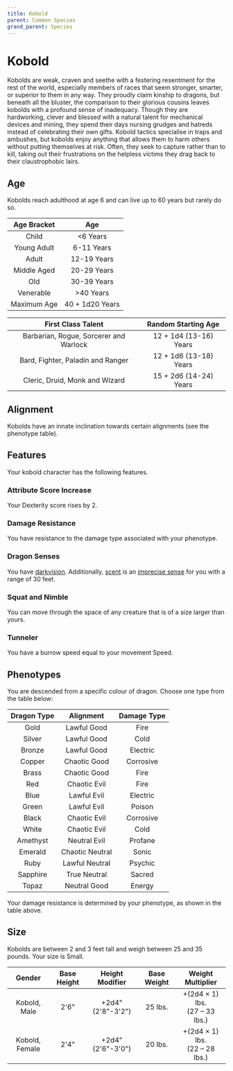 ```yaml
---
title: Kobold
parent: Common Species
grand_parent: Species
---
```


# Kobold
Kobolds are weak, craven and seethe with a festering resentment for the rest of the world, especially members of races that seem stronger, smarter, or superior to them in any way. They proudly claim kinship to dragons, but beneath all the bluster, the comparison to their glorious cousins leaves kobolds with a profound sense of inadequacy. Though they are hardworking, clever and blessed with a natural talent for mechanical devices and mining, they spend their days nursing grudges and hatreds instead of celebrating their own gifts. Kobold tactics specialise in traps and ambushes, but kobolds enjoy anything that allows them to harm others without putting themselves at risk. Often, they seek to capture rather than to kill, taking out their frustrations on the helpless victims they drag back to their claustrophobic lairs.

## Age
Kobolds reach adulthood at age 6 and can live up to 60 years but rarely do so.

| Age Bracket | Age |
|:-----------:|:---:|
| Child       | <6 Years        |
| Young Adult | 6-11 Years      |
| Adult       | 12-19 Years     |
| Middle Aged | 20-29 Years     |
| Old         | 30-39 Years     |
| Venerable   | >40 Years       |
| Maximum Age | 40 + 1d20 Years |

| First Class Talent | Random Starting Age |
|:------------------:|:-------------------:|
| Barbarian, Rogue, Sorcerer and Warlock | 12 + 1d4 (13-16) Years |
| Bard, Fighter, Paladin and Ranger      | 12 + 1d6 (13-18) Years |
| Cleric, Druid, Monk and Wizard         | 15 + 2d6 (14-24) Years |

## Alignment
Kobolds have an innate inclination towards certain alignments (see the phenotype table).

## Features
Your kobold character has the following features.

### Attribute Score Increase
Your Dexterity score rises by 2.

### Damage Resistance
You have resistance to the damage type associated with your phenotype.

### Dragon Senses
You have [darkvision](https://stormchaserroleplaying.com/stormchaserRPG/General/Perception/Special/#darkvision). Additionally, [scent](https://stormchaserroleplaying.com/stormchaserRPG/General/Perception/Special/#scent) is an [imprecise sense](https://stormchaserroleplaying.com/stormchaserRPG/General/Perception/Senses/#imprecise-senses) for you with a range of 30 feet.

### Squat and Nimble
You can move through the space of any creature that is of a size larger than yours.

### Tunneler
You have a burrow speed equal to your movement Speed.

## Phenotypes
You are descended from a specific colour of dragon. Choose one type from the table below:

| Dragon Type | Alignment | Damage Type |
|:-----------:|:---------:|:-----------:|
| Gold     | Lawful Good     | Fire      |
| Silver   | Lawful Good     | Cold      |
| Bronze   | Lawful Good     | Electric  |
| Copper   | Chaotic Good    | Corrosive |
| Brass    | Chaotic Good    | Fire      |
| Red      | Chaotic Evil    | Fire      |
| Blue     | Lawful Evil     | Electric  |
| Green    | Lawful Evil     | Poison    |
| Black    | Chaotic Evil    | Corrosive |
| White    | Chaotic Evil    | Cold      |
| Amethyst | Neutral Evil    | Profane   |
| Emerald  | Chaotic Neutral | Sonic     |
| Ruby     | Lawful Neutral  | Psychic   |
| Sapphire | True Neutral    | Sacred    |
| Topaz    | Neutral Good    | Energy    |

Your damage resistance is determined by your phenotype, as shown in the table above.

## Size
Kobolds are between 2 and 3 feet tall and weigh between 25 and 35 pounds. Your size is Small.

| Gender | Base Height | Height Modifier | Base Weight | Weight Multiplier |
|:------:|:-----------:|:---------------:|:-----------:|:-----------------:|
| Kobold, Male   | 2'6" | +2d4"<br>(2'8"-3'2") | 25 lbs. | +(2d4 × 1) lbs.<br>(27 – 33 lbs.) |
| Kobold, Female | 2'4" | +2d4"<br>(2'6"-3'0") | 20 lbs. | +(2d4 × 1) lbs.<br>(22 – 28 lbs.) |
